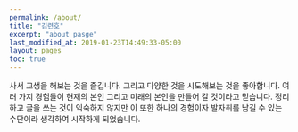 ```yaml
---
permalink: /about/
title: "김련호"
excerpt: "about pasge"
last_modified_at: 2019-01-23T14:49:33-05:00
layout: pages
toc: true
---
```


사서 고생을 해보는 것을 즐깁니다. 그리고 다양한 것을 시도해보는 것을 좋아합니다. 여러 가지 경험들이 현재의 본인 그리고 미래의 본인을 만들어 갈 것이라고 믿습니다. 정리하고 글을 쓰는 것이 익숙하지 않지만 이 또한 하나의 경험이자 발자취를 남길 수 있는 수단이라 생각하여 시작하게 되었습니다.
